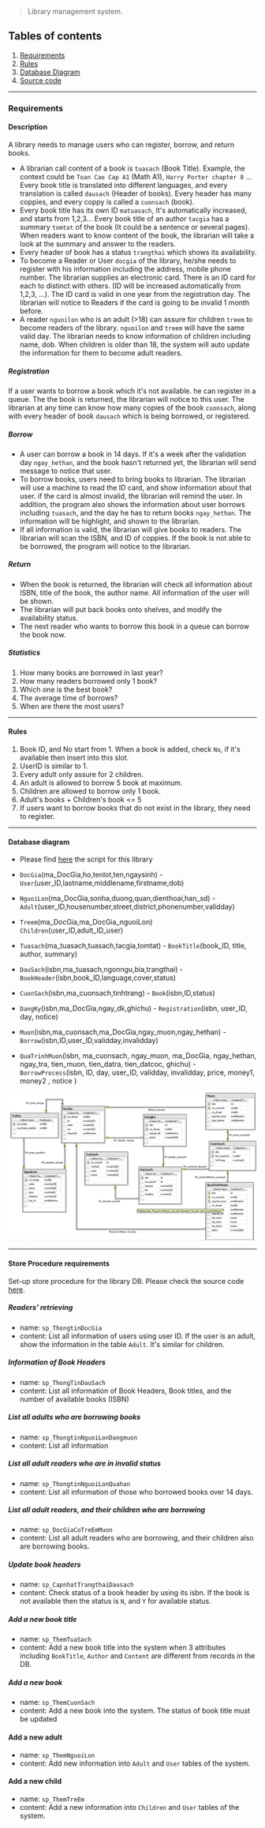 >Library management system.

## Tables of contents
1. [Requirements](#requirements)
2. [Rules](#rules)
3. [Database Diagram](database-diagram)
4. [Source code](#source-code)

---
### Requirements
#### Description
A library needs to manage users who can register, borrow, and return books.
* A librarian call content of a book is `tuasach` (Book Title). Example, the context could be `Toan Cao Cap A1` (Math A1), `Harry Porter chapter 8` ... Every book title is translated into different languages, and every translation is called `dausach` (Header of books). Every header has many coppies, and every coppy is called a `cuonsach` (book).
* Every book title has its own ID `matuasach`, It's automatically increased, and starts from 1,2,3... Every book title of an author `tacgia` has a summary `tomtat` of the book (It could be a sentence or several pages). When readers want to know content of the book, the librarian will take a look at the summary and answer to the readers.
* Every header of book has a status `trangthai` which shows its availability.
* To become a Reader or User `docgia` of the library, he/she needs to register with his information including the address, mobile phone number. The librarian supplies an electronic card. There is an ID card for each to distinct with others. (ID will be increased automatically from 1,2,3, ...). The ID card is valid in one year from the registration day. The librarian will notice to Readers if the card is going to be invalid 1 month before. 
* A reader `nguoilon` who is an adult (>18) can assure for children `treem` to become readers of the library. `nguoilon` and `treem` will have the same valid day. The librarian needs to know information of children including name, dob. When children is older than 18, the system will auto update the information for them to become adult readers.

##### Registration
If a user wants to borrow a book which it's not available. he can register in a queue. The the book is returned, the librarian will notice to this user. The librarian at any time can know how many copies of the book `cuonsach`, along with every header of book `dausach` which is being borrowed, or registered.

##### Borrow
* A user can borrow a book in 14 days. If it's a week after the validation day `ngay_hethan`, and the book hasn't returned yet, the librarian will send message to notice that user.
* To borrow books, users need to bring books to librarian. The librarian will use a machine to read the ID card, and show information about that user. if the card is almost invalid, the librarian will remind the user. In addition, the program also shows the information about user borrows including `tuasach`, and the day he has to return books `ngay_hethan`. The information will be highlight, and shown to the librarian.
* If all information is valid, the librarian will give books to readers. The librarian will scan the ISBN, and ID of coppies. If the book is not able to be borrowed, the program will notice to the librarian.

##### Return
* When the book is returned, the librarian will check all information about ISBN, title of the book, the author name. All information of the user will be shown. 
* The librarian will put back books onto shelves, and modify the availability status.
* The next reader who wants to borrow this book in a queue can borrow the book now.

##### Statistics
1. How many books are borrowed in last year?
2. How many readers borrowed only 1 book?
3. Which one is the best book?
4. The average time of borrows?
5. When are there the most users?

---

#### Rules
1. Book ID, and No start from 1. When a book is added, check `No`, if it's available then insert into this slot.
2. UserID is similar to 1.
3. Every adult only assure for 2 children.
4. An adult is allowed to borrow 5 book at maximum.
5. Children are allowed to borrow only 1 book.
6. Adult's books + Children's book <= 5
7. If users want to borrow books that do not exist in the library, they need to register.

---

#### Database diagram

* Please find [here](src/libraryscript.sql) the script for this library

* `DocGia`(ma_DocGia,ho,tenlot,ten,ngaysinh) - `User`(user_ID,lastname,middlename,firstname,dob)

* `NguoiLon`(ma_DocGia,sonha,duong,quan,dienthoai,han_sd) - `Adult`(user_ID,housenumber,street,district,phonenumber,validday)

* `Treem`(ma_DocGia,ma_DocGia_nguoiLon) `Children`(user_ID,adult_ID_user)

* `Tuasach`(ma_tuasach,tuasach,tacgia,tomtat) - `BookTitle`(book_ID, title, author, summary)

* `DauSach`(isbn,ma_tuasach,ngonngu,bia,trangthai) - `BookHeader`(isbn,book_ID,language,cover,status)

* `CuonSach`(isbn,ma_cuonsach,tinhtrang) - `Book`(isbn,ID,status)

* `DangKy`(isbn,ma_DocGia,ngay_dk,ghichu) - `Registration`(isbn, user_ID, day, notice)

* `Muon`(isbn,ma_cuonsach,ma_DocGia,ngay_muon,ngay_hethan) - `Borrow`(isbn,ID,user_ID,validday,invalidday)

* `QuaTrinhMuon`(isbn, ma_cuonsach, ngay_muon, ma_DocGia, ngay_hethan, ngay_tra, tien_muon, tien_datra, tien_datcoc, ghichu) - `BorrowProcess`(isbn, ID, day, user_ID, validday, invalidday, price, money1, money2 , notice )

![DB diagram](../images/dbdiagram.png "DB diagram")

--- 

#### Store Procedure requirements

Set-up store procedure for the library DB. Please check the source code [here](src/sp.sql).

##### Readers' retrieving 

* name: `sp_ThongtinDocGia`
* content: List all information of users using user ID. If the user is an adult, show the information in the table `Adult`. It's similar for children.

##### Information of Book Headers

* name: `sp_ThongTinDauSach`
* content: List all information of Book Headers, Book titles, and the number of available books (ISBN)

##### List all adults who are borrowing books

* name: `sp_ThongtinNguoiLonDangmuon`
* content: List all information

##### List all adult readers who are in invalid status

* name: `sp_ThongtinNguoiLonQuahan`
* content: List all information of those who borrowed books over 14 days.

##### List all adult readers, and their children who are borrowing

* name: `sp_DocGiaCoTreEmMuon`
* content: List all adult readers who are borrowing, and their children also are borrowing books.

##### Update book headers

* name: `sp_CapnhatTrangthaiDausach`
* content: Check status of a book header by using its isbn. If the book is not available then the status is `N`, and `Y` for available status.

##### Add a new book title

* name: `sp_ThemTuaSach`
* content: Add a new book title into the system when 3 attributes including `BookTitle`, `Author` and `Content` are different from records in the DB.

##### Add a new book

* name: `sp_ThemCuonSach`
* content: Add a new book into the system. The status of book title must be updated

#### Add a new adult 

* name: `sp_ThemNguoiLon`
* content: Add new information into `Adult` and `User` tables of the system.

#### Add a new child

* name: `sp_ThemTreEm`
* content: Add a new information into `Children` and `User` tables of the system.

